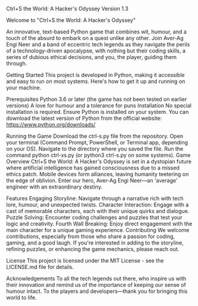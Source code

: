 Ctrl+S the World: A Hacker's Odyssey
Version 1.3

Welcome to "Ctrl+S the World: A Hacker's Odyssey"

An innovative, text-based Python game that combines wit, humour, and a touch of the absurd to embark on a quest unlike any other. 
Join Aver-Ag Engi Neer and a band of eccentric tech legends as they navigate the perils of a technology-driven apocalypse, with nothing but their coding skills, a series of dubious ethical decisions, and you, the player, guiding them through.

Getting Started
This project is developed in Python, making it accessible and easy to run on most systems. Here's how to get it up and running on your machine.

Prerequisites
Python 3.6 or later (the game has not been tested on earlier versions)
A love for humour and a tolerance for puns
Installation
No special installation is required. Ensure Python is installed on your system. You can download the latest version of Python from the official website: https://www.python.org/downloads/

Running the Game
Download the ctrl-s.py file from the repository.
Open your terminal (Command Prompt, PowerShell, or Terminal app, depending on your OS).
Navigate to the directory where you saved the file.
Run the command python ctrl-xs.py (or python3 ctrl-s.py on some systems).
Game Overview
Ctrl+S the World: A Hacker's Odyssey is set in a dystopian future where artificial intelligence has gained consciousness due to a missed ethics patch. Mobile devices form alliances, leaving humanity teetering on the edge of oblivion. Enter our hero, Aver-Ag Engi Neer—an 'average' engineer with an extraordinary destiny.

Features
Engaging Storyline: Navigate through a narrative rich with tech lore, humour, and unexpected twists.
Character Interaction: Engage with a cast of memorable characters, each with their unique quirks and dialogue.
Puzzle Solving: Encounter coding challenges and puzzles that test your logic and creativity.
Fourth Wall Breaking: Enjoy direct engagement with the main character for a unique gaming experience.
Contributing
We welcome contributions, especially from those who share a passion for coding, gaming, and a good laugh. If you're interested in adding to the storyline, refining puzzles, or enhancing the game mechanics, please reach out.

License
This project is licensed under the MIT License - see the LICENSE.md file for details.

Acknowledgements
To all the tech legends out there, who inspire us with their innovation and remind us of the importance of keeping our sense of humour intact.
To the players and developers—thank you for bringing this world to life.
